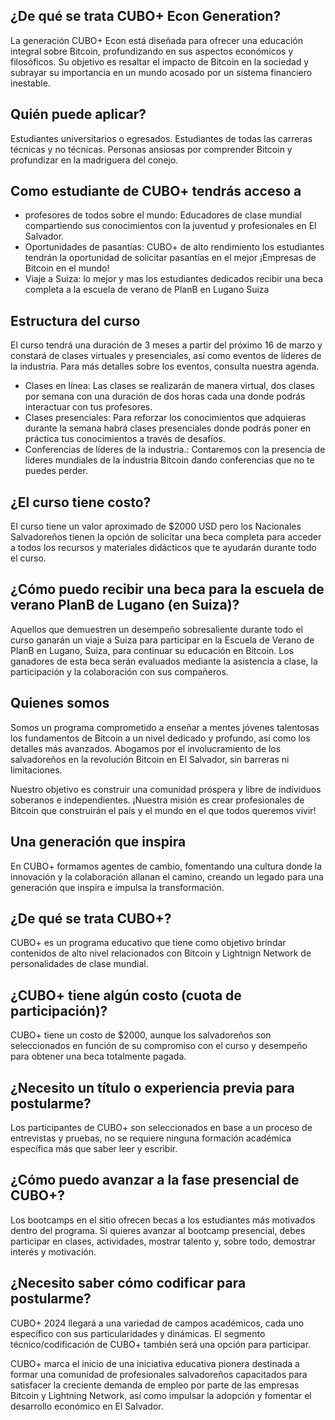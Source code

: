 ## ¿De qué se trata CUBO+ Econ Generation?
La generación CUBO+ Econ está diseñada para ofrecer una educación integral sobre Bitcoin, profundizando en sus aspectos económicos y filosóficos. Su objetivo es resaltar el impacto de Bitcoin en la sociedad y subrayar su importancia en un mundo acosado por un sistema financiero inestable.

## Quién puede aplicar?
Estudiantes universitarios o egresados.
Estudiantes de todas las carreras técnicas y no técnicas.
Personas ansiosas por comprender Bitcoin y profundizar en la madriguera del conejo.

## Como estudiante de CUBO+ tendrás acceso a

- profesores de todos sobre el mundo: Educadores de clase mundial compartiendo sus conocimientos con la juventud y profesionales en El Salvador.
- Oportunidades de pasantías:  CUBO+ de alto rendimiento los estudiantes tendrán la oportunidad de solicitar pasantías en el mejor ¡Empresas de Bitcoin en el mundo!
- Viaje a Suiza: lo mejor y mas los estudiantes dedicados recibir una beca completa a la escuela de verano de PlanB en Lugano Suiza

## Estructura del curso
El curso tendrá una duración de 3 meses a partir del próximo 16 de marzo y constará de clases virtuales y presenciales, así como eventos de líderes de la industria. Para más detalles sobre los eventos, consulta nuestra agenda.

- Clases en línea: Las clases se realizarán de manera virtual, dos clases por semana con una duración de dos horas cada una donde podrás interactuar con tus profesores.
- Clases presenciales: Para reforzar los conocimientos que adquieras durante la semana habrá clases presenciales donde podrás poner en práctica tus conocimientos a través de desafíos.
- Conferencias de líderes de la industria.: Contaremos con la presencia de líderes mundiales de la industria Bitcoin dando conferencias que no te puedes perder.

## ¿El curso tiene costo?
El curso tiene un valor aproximado de $2000 USD pero los Nacionales Salvadoreños tienen la opción de solicitar una beca completa para acceder a todos los recursos y materiales didácticos que te ayudarán durante todo el curso.

## ¿Cómo puedo recibir una beca para la escuela de verano PlanB de Lugano (en Suiza)?
Aquellos que demuestren un desempeño sobresaliente durante todo el curso ganarán un viaje a Suiza para participar en la Escuela de Verano de PlanB en Lugano, Suiza, para continuar su educación en Bitcoin. Los ganadores de esta beca serán evaluados mediante la asistencia a clase, la participación y la colaboración con sus compañeros.

## Quienes somos
Somos un programa comprometido a enseñar a mentes jóvenes talentosas los fundamentos de Bitcoin a un nivel dedicado y profundo, así como los detalles más avanzados. Abogamos por el involucramiento de los salvadoreños en la revolución Bitcoin en El Salvador, sin barreras ni limitaciones.

Nuestro objetivo es construir una comunidad próspera y libre de individuos soberanos e independientes. ¡Nuestra misión es crear profesionales de Bitcoin que construirán el país y el mundo en el que todos queremos vivir!

## Una generación que inspira
En CUBO+ formamos agentes de cambio, fomentando una cultura donde la innovación y la colaboración allanan el camino, creando un legado para una generación que inspira e impulsa la transformación.

## ¿De qué se trata CUBO+?
CUBO+ es un programa educativo que tiene como objetivo brindar contenidos de alto nivel relacionados con Bitcoin y Lightnign Network de personalidades de clase mundial.

## ¿CUBO+ tiene algún costo (cuota de participación)?
CUBO+ tiene un costo de $2000, aunque los salvadoreños son seleccionados en función de su compromiso con el curso y desempeño para obtener una beca totalmente pagada.

## ¿Necesito un título o experiencia previa para postularme?
Los participantes de CUBO+ son seleccionados en base a un proceso de entrevistas y pruebas, no se requiere ninguna formación académica específica más que saber leer y escribir.

## ¿Cómo puedo avanzar a la fase presencial de CUBO+?
Los bootcamps en el sitio ofrecen becas a los estudiantes más motivados dentro del programa. Si quieres avanzar al bootcamp presencial, debes participar en clases, actividades, mostrar talento y, sobre todo, demostrar interés y motivación.

## ¿Necesito saber cómo codificar para postularme?
CUBO+ 2024 llegará a una variedad de campos académicos, cada uno específico con sus particularidades y dinámicas. El segmento técnico/codificación de CUBO+ también será una opción para participar.

CUBO+ marca el inicio de una iniciativa educativa pionera destinada a formar una comunidad de profesionales salvadoreños capacitados para satisfacer la creciente demanda de empleo por parte de las empresas Bitcoin y Lightning Network, así como impulsar la adopción y fomentar el desarrollo económico en El Salvador.

















